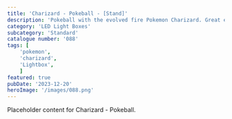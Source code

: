 ```yaml
---
title: 'Charizard - Pokeball - [Stand]'
description: 'Pokeball with the evolved fire Pokemon Charizard. Great edition to any Pokemon fans collection. Comes with a Pokemon text stand. Flat and Embossed version available of the stand'
category: 'LED Light Boxes'
subcategory: 'Standard'
catalogue number: '088'
tags: [
    'pokemon', 
    'charizard',
    'Lightbox', 
    ]
featured: true
pubDate: '2023-12-20'
heroImage: '/images/088.png'
---
```


Placeholder content for Charizard - Pokeball.
